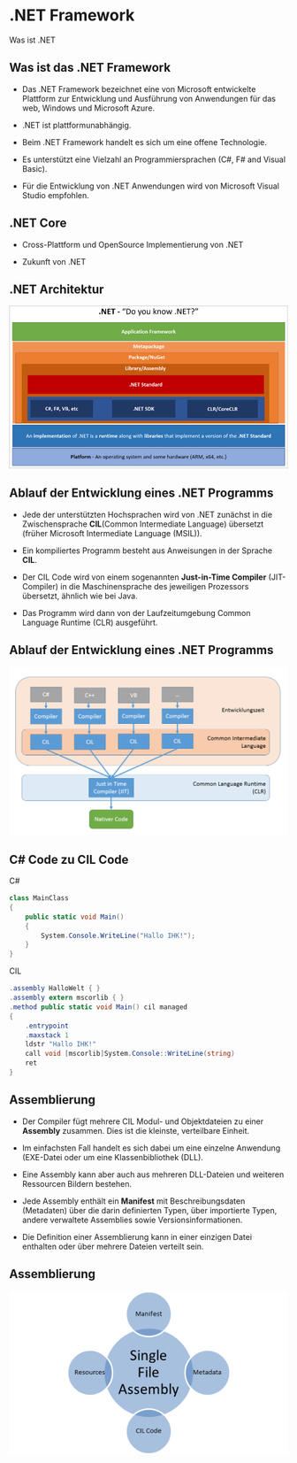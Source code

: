 # .NET Framework

Was ist .NET


<!-- .slide: class="left" -->
## Was ist das .NET Framework

* Das .NET Framework bezeichnet eine von Microsoft entwickelte Plattform zur Entwicklung und Ausführung von Anwendungen für das web, Windows und Microsoft Azure.

* .NET ist plattformunabhängig.

* Beim .NET Framework handelt es sich um eine offene Technologie.

* Es unterstützt eine Vielzahl an Programmiersprachen (C#, F# and Visual Basic).

* Für die Entwicklung von .NET Anwendungen wird von Microsoft Visual Studio empfohlen.


<!-- .slide: class="left" -->
## .NET Core

* Cross-Plattform und OpenSource Implementierung von .NET

* Zukunft von .NET


<!-- .slide: class="left" -->
## .NET Architektur

![DotNet Architektur](Images/DotNetArchitecture.png)

<!-- .slide: class="left" -->
## Ablauf der Entwicklung eines .NET Programms

* Jede der unterstützten Hochsprachen wird von .NET zunächst in die Zwischensprache **CIL**(Common Intermediate Language) übersetzt (früher Microsoft Intermediate Language (MSIL)).

* Ein kompiliertes Programm besteht aus Anweisungen in der Sprache **CIL**.

* Der CIL Code wird von einem sogenannten **Just-in-Time Compiler** (JIT-Compiler) in die Maschinensprache des jeweiligen Prozessors übersetzt, ähnlich wie bei Java.

* Das Programm wird dann von der Laufzeitumgebung Common Language Runtime (CLR) ausgeführt.


<!-- .slide: class="left" -->
## Ablauf der Entwicklung eines .NET Programms

![DotNet Compiler CIL zu nativem Code](Images/DotNetCILCompiler.png)


<!-- .slide: class="left" -->
## C\# Code zu CIL Code

C#

```csharp
class MainClass
{
    public static void Main()
    {
        System.Console.WriteLine("Hallo IHK!");
    }
}
```

CIL

```csharp
.assembly HalloWelt { }
.assembly extern mscorlib { }
.method public static void Main() cil managed
{
    .entrypoint
    .maxstack 1
    ldstr "Hallo IHK!"
    call void [mscorlib]System.Console::WriteLine(string)
    ret
}
```


<!-- .slide: class="left" -->
## Assemblierung

* Der Compiler fügt mehrere CIL Modul- und Objektdateien zu einer **Assembly** zusammen. Dies ist die kleinste, verteilbare Einheit.

* Im einfachsten Fall handelt es sich dabei um eine einzelne Anwendung (EXE-Datei oder um eine Klassenbibliothek (DLL).

* Eine Assembly kann aber auch aus mehreren DLL-Dateien und weiteren Ressourcen Bildern bestehen.

* Jede Assembly enthält ein **Manifest** mit Beschreibungsdaten (Metadaten) über die darin definierten Typen, über importierte Typen, andere verwaltete Assemblies sowie Versionsinformationen.

* Die Definition einer Assemblierung kann in einer einzigen Datei enthalten oder über mehrere Dateien verteilt sein.


<!-- .slide: class="left" -->
## Assemblierung

![Single File Assembly](Images/SingleFileAssembly.png)